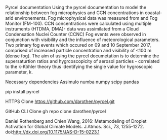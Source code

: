 Pyrcel documentation
Using the pyrcel documentation to model the relationship between fog microphysics and CCN concentrations in coastal-arid environements.
Fog microphysical data was measured from and Fog Monitor (FM-100).
CCN concentrations were calculated using multiple instruments (HTDMA, DMA)- data was assimilated from a Cloud Condensation Nuclei Counter (CCNC) 
Fog events were observed in conjunction with visibility and the influence of meteorological parameters. 
Two primary fog events which occured on 09 and 10 September 2017, comprised of increased particle concentration and visibility of <100 m (dense fog).
The aim of using the pyrcel documetation is to determine the supersaturtion ratios and hygrcoscopicity of aerosol particles - 
correlated to the k-Köhler  theory thus identifying the single value for hygroscopic parameter, k.

Necessary dependencies
Assimulo
numba
numpy
scipy
pandas

pip install pyrcel 

HTTPS Clone
https://github.com/darothen/pyrcel.git

GitHub CLI Clone
gh repo clone darothen/pyrcel

Daniel Rothenberg and Chien Wang, 2016: Metamodeling of Droplet Activation for Global Climate Models. J.Atmos. Sci., 73, 1255-1272.
doi:http://dx.doi.org/10.1175/JAS-D-15-0223.1
